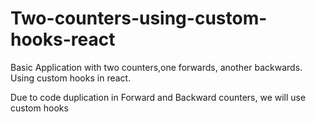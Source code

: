 # Two-counters-using-custom-hooks-react
 Basic Application with two counters,one forwards, another backwards. Using custom hooks in react.

Due to code duplication in Forward and Backward counters, we will use custom hooks
